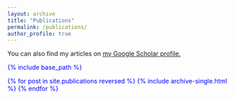 ```yaml
---
layout: archive
title: "Publications"
permalink: /publications/
author_profile: true
---
```


You can also find my articles on <u><font color='blue'><a href="https://scholar.google.com/citations?user=5c52t54AAAAJ&hl=en">my Google Scholar profile</a>.</u>

{% include base_path %}

{% for post in site.publications reversed %}
  {% include archive-single.html %}
{% endfor %}
